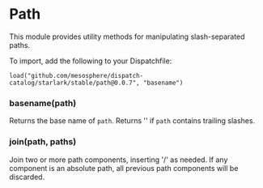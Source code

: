 
# Path

This module provides utility methods for manipulating slash-separated paths.

To import, add the following to your Dispatchfile:

```
load("github.com/mesosphere/dispatch-catalog/starlark/stable/path@0.0.7", "basename")
```


### basename(path)


Returns the base name of `path`. Returns '' if `path` contains trailing slashes.


### join(path, paths)

Join two or more path components, inserting '/' as needed.
If any component is an absolute path, all previous path components
will be discarded.


